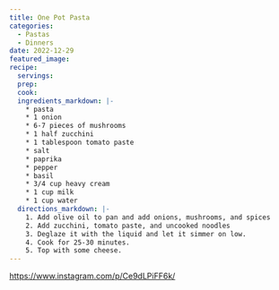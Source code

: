```yaml
---
title: One Pot Pasta
categories:
  - Pastas
  - Dinners
date: 2022-12-29
featured_image:
recipe:
  servings:
  prep:
  cook:
  ingredients_markdown: |-
    * pasta
    * 1 onion
    * 6-7 pieces of mushrooms
    * 1 half zucchini
    * 1 tablespoon tomato paste
    * salt
    * paprika
    * pepper
    * basil
    * 3/4 cup heavy cream
    * 1 cup milk
    * 1 cup water
  directions_markdown: |-
    1. Add olive oil to pan and add onions, mushrooms, and spices
    2. Add zucchini, tomato paste, and uncooked noodles 
    3. Deglaze it with the liquid and let it simmer on low.
    4. Cook for 25-30 minutes.
    5. Top with some cheese.
---
```

<https://www.instagram.com/p/Ce9dLPiFF6k/>
